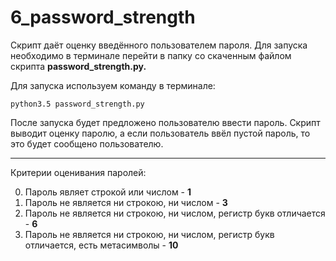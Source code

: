 # 6_password_strength

Скрипт даёт оценку введённого пользователем пароля. Для запуска необходимо в терминале перейти в папку со скаченным файлом скрипта **password_strength.py.**

Для запуска используем команду в терминале:

    python3.5 password_strength.py
После запуска будет предложено пользователю ввести пароль. Скрипт выводит оценку паролю, а если пользователь ввёл пустой пароль, то это будет сообщено пользователю.

***

Критерии оценивания паролей:

0. Пароль являет строкой или числом - **1**
0. Пароль не является ни строкою, ни числом - **3**
0. Пароль не является ни строкою, ни числом, регистр букв отличается - **6**
0. Пароль не является ни строкою, ни числом, регистр букв отличается, есть метасимволы - **10**


